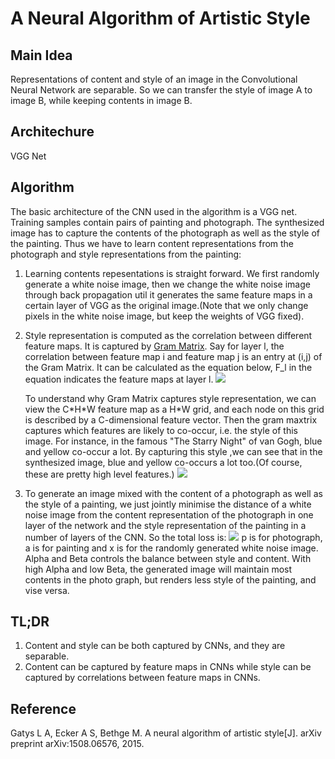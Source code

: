 # A Neural Algorithm of Artistic Style

## Main Idea
Representations of content and style of an image in the Convolutional Neural Network are separable. So we can transfer the style of image A to image B, while keeping contents in image B.

## Architechure
VGG Net

## Algorithm
The basic architecture of the CNN used in the algorithm is a VGG net. Training samples contain pairs of painting and photograph. The synthesized image has to capture the contents of the photograph as well as the style of the painting. Thus we have to learn content representations from the photograph and style representations from the painting:

1. Learning contents repesentations is straight forward. We first randomly generate a white noise image, then we change the white noise image through back propagation util it generates the same feature maps in a certain layer of VGG as the original image.(Note that we only change pixels in the white noise image, but keep the weights of VGG fixed).
2. Style representation is computed as the correlation between different feature maps. It is captured by  [Gram Matrix](https://en.wikipedia.org/wiki/Gramian_matrix). Say for layer l, the correlation between feature map i and feature map j is an entry at (i,j) of the Gram Matrix. It can be calculated as the equation below, F_l in the equation indicates the feature maps at layer l. 
    ![](https://raw.githubusercontent.com/sunshineatnoon/Paper-Collection/master/images/NeuralSytle.png)
    
    To understand why Gram Matrix captures style representation, we can view the C\*H\*W feature map as a H\*W grid, and each node on this grid is described by a C-dimensional feature vector. Then the gram maxtrix captures which features are likely to co-occur, i.e. the style of this image. For instance, in the famous "The Starry Night" of van Gogh, blue and yellow co-occur a lot. By capturing this style ,we can see that in the synthesized image, blue and yellow co-occurs a lot too.(Of course, these are pretty high level features.)
![](https://raw.githubusercontent.com/sunshineatnoon/Paper-Collection/master/images/van%20gao.png)
3. To generate an image mixed with the content of a photograph as well as the style of a painting, we just jointly minimise the distance of a white noise image from the content representation of the photograph in one layer of the network and the style representation of the painting in a number of layers of the CNN. So the total loss is:
    ![](https://raw.githubusercontent.com/sunshineatnoon/Paper-Collection/master/images/NueralStyleLoss.png)
   p is for photograph, a is for painting and x is for the randomly generated white noise image. Alpha and Beta controls the balance between style and content. With high Alpha and low Beta, the generated image will maintain most contents in the photo graph, but renders less style of the painting, and vise versa. 

## TL;DR
1. Content and style can be both captured by CNNs, and they are separable.
2. Content can be captured by feature maps in CNNs while style can be captured by correlations between feature maps in CNNs.

## Reference
Gatys L A, Ecker A S, Bethge M. A neural algorithm of artistic style[J]. arXiv preprint arXiv:1508.06576, 2015.
